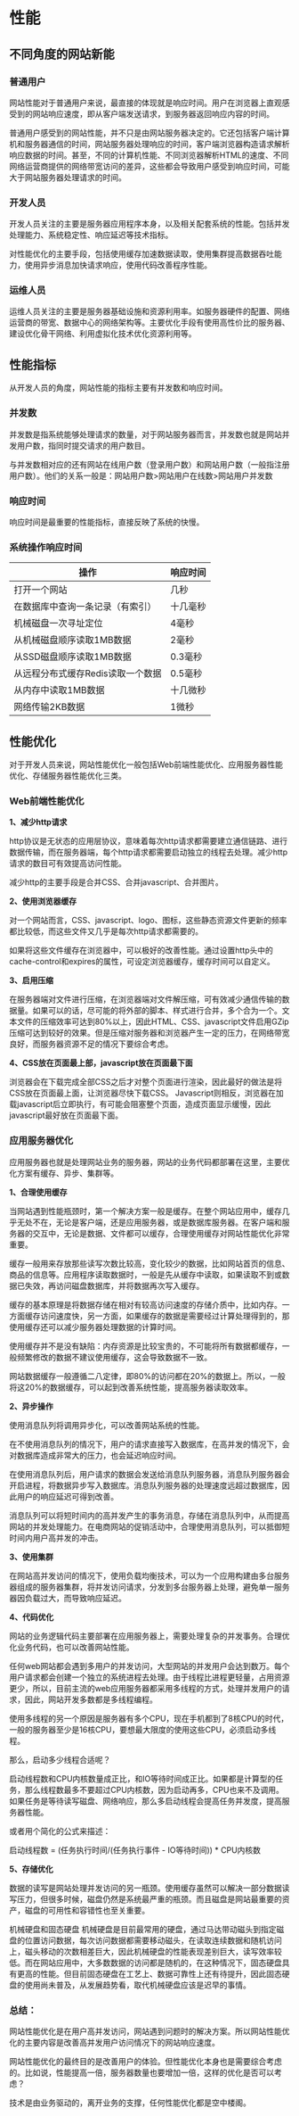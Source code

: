 # 性能

## 不同角度的网站新能

### 普通用户

网站性能对于普通用户来说，最直接的体现就是响应时间。用户在浏览器上直观感受到的网站响应速度，即从客户端发送请求，到服务器返回响应内容的时间。

普通用户感受到的网站性能，并不只是由网站服务器决定的。它还包括客户端计算机和服务器通信的时间，网站服务器处理响应的时间，客户端浏览器构造请求解析响应数据的时间。甚至，不同的计算机性能、不同浏览器解析HTML的速度、不同网络运营商提供的网络带宽访问的差异，这些都会导致用户感受到响应时间，可能大于网站服务器处理请求的时间。

### 开发人员

开发人员关注的主要是服务器应用程序本身，以及相关配套系统的性能。包括并发处理能力、系统稳定性、响应延迟等技术指标。

对性能优化的主要手段，包括使用缓存加速数据读取，使用集群提高数据吞吐能力，使用异步消息加快请求响应，使用代码改善程序性能。

### 运维人员

运维人员关注的主要是服务器基础设施和资源利用率。如服务器硬件的配置、网络运营商的带宽、数据中心的网络架构等。主要优化手段有使用高性价比的服务器、建设优化骨干网络、利用虚拟化技术优化资源利用等。

## 性能指标

从开发人员的角度，网站性能的指标主要有并发数和响应时间。

### 并发数

并发数是指系统能够处理请求的数量，对于网站服务器而言，并发数也就是网站并发用户数，指同时提交请求的用户数目。

与并发数相对应的还有网站在线用户数（登录用户数）和网站用户数（一般指注册用户数）。他们的关系一般是：网站用户数>网站用户在线数>网站用户并发数

### 响应时间

响应时间是最重要的性能指标，直接反映了系统的快慢。

### 系统操作响应时间

| 操作                              | 响应时间 |
| --------------------------------- | -------- |
| 打开一个网站                      | 几秒     |
| 在数据库中查询一条记录（有索引）  | 十几毫秒 |
| 机械磁盘一次寻址定位              | 4毫秒    |
| 从机械磁盘顺序读取1MB数据         | 2毫秒    |
| 从SSD磁盘顺序读取1MB数据          | 0.3毫秒  |
| 从远程分布式缓存Redis读取一个数据 | 0.5毫秒  |
| 从内存中读取1MB数据               | 十几微秒 |
| 网络传输2KB数据                   | 1微秒    |

## 性能优化

对于开发人员来说，网站性能优化一般包括Web前端性能优化、应用服务器性能优化、存储服务器性能优化三类。

### Web前端性能优化

**1、减少http请求** 

http协议是无状态的应用层协议，意味着每次http请求都需要建立通信链路、进行数据传输，而在服务器端，每个http请求都需要启动独立的线程去处理。减少http请求的数目可有效提高访问性能。

减少http的主要手段是合并CSS、合并javascript、合并图片。

**2、使用浏览器缓存** 

对一个网站而言，CSS、javascript、logo、图标，这些静态资源文件更新的频率都比较低，而这些文件又几乎是每次http请求都需要的。

如果将这些文件缓存在浏览器中，可以极好的改善性能。通过设置http头中的cache-control和expires的属性，可设定浏览器缓存，缓存时间可以自定义。

**3、启用压缩** 

在服务器端对文件进行压缩，在浏览器端对文件解压缩，可有效减少通信传输的数据量。如果可以的话，尽可能的将外部的脚本、样式进行合并，多个合为一个。文本文件的压缩效率可达到80%以上，因此HTML、CSS、javascript文件启用GZip压缩可达到较好的效果。但是压缩对服务器和浏览器产生一定的压力，在网络带宽良好，而服务器资源不足的情况下要综合考虑。

**4、CSS放在页面最上部，javascript放在页面最下面** 

浏览器会在下载完成全部CSS之后才对整个页面进行渲染，因此最好的做法是将CSS放在页面最上面，让浏览器尽快下载CSS。 Javascript则相反，浏览器在加载javascript后立即执行，有可能会阻塞整个页面，造成页面显示缓慢，因此javascript最好放在页面最下面。

### 应用服务器优化

应用服务器也就是处理网站业务的服务器，网站的业务代码都部署在这里，主要优化方案有缓存、异步、集群等。

**1、合理使用缓存**

当网站遇到性能瓶颈时，第一个解决方案一般是缓存。在整个网站应用中，缓存几乎无处不在，无论是客户端，还是应用服务器，或是数据库服务器。在客户端和服务器的交互中，无论是数据、文件都可以缓存，合理使用缓存对网站性能优化非常重要。

缓存一般用来存放那些读写次数比较高，变化较少的数据，比如网站首页的信息、商品的信息等。应用程序读取数据时，一般是先从缓存中读取，如果读取不到或数据已失效，再访问磁盘数据库，并将数据再次写入缓存。

缓存的基本原理是将数据存储在相对有较高访问速度的存储介质中，比如内存。一方面缓存访问速度快，另一方面，如果缓存的数据是需要经过计算处理得到的，那使用缓存还可以减少服务器处理数据的计算时间。

使用缓存并不是没有缺陷：内存资源是比较宝贵的，不可能将所有数据都缓存，一般频繁修改的数据不建议使用缓存，这会导致数据不一致。

网站数据缓存一般遵循二八定律，即80%的访问都在20%的数据上。所以，一般将这20%的数据缓存，可以起到改善系统性能，提高服务器读取效率。

**2、异步操作**

使用消息队列将调用异步化，可以改善网站系统的性能。

在不使用消息队列的情况下，用户的请求直接写入数据库，在高并发的情况下，会对数据库造成非常大的压力，也会延迟响应时间。

在使用消息队列后，用户请求的数据会发送给消息队列服务器，消息队列服务器会开启进程，将数据异步写入数据库。消息队列服务器的处理速度远超过数据库，因此用户的响应延迟可得到改善。

消息队列可以将短时间内的高并发产生的事务消息，存储在消息队列中，从而提高网站的并发处理能力。在电商网站的促销活动中，合理使用消息队列，可以抵御短时间内用户高并发的冲击。

**3、使用集群**

在网站高并发访问的情况下，使用负载均衡技术，可以为一个应用构建由多台服务器组成的服务器集群，将并发访问请求，分发到多台服务器上处理，避免单一服务器因负载过大，而导致响应延迟。

**4、代码优化**

网站的业务逻辑代码主要部署在应用服务器上，需要处理复杂的并发事务。合理优化业务代码，也可以改善网站性能。

任何web网站都会遇到多用户的并发访问，大型网站的并发用户会达到数万。每个用户请求都会创建一个独立的系统进程去处理。由于线程比进程更轻量，占用资源更少，所以，目前主流的web应用服务器都采用多线程的方式，处理并发用户的请求，因此，网站开发多数都是多线程编程。

使用多线程的另一个原因是服务器有多个CPU，现在手机都到了8核CPU的时代，一般的服务器至少是16核CPU，要想最大限度的使用这些CPU，必须启动多线程。

那么，启动多少线程合适呢？

启动线程数和CPU内核数量成正比，和IO等待时间成正比。如果都是计算型的任务，那么线程数最多不要超过CPU内核数，因为启动再多，CPU也来不及调用。如果任务是等待读写磁盘、网络响应，那么多启动线程会提高任务并发度，提高服务器性能。

或者用个简化的公式来描述：

启动线程数 = (任务执行时间/(任务执行事件 - IO等待时间)) * CPU内核数

**5、存储优化**

数据的读写是网站处理并发访问的另一瓶颈。使用缓存虽然可以解决一部分数据读写压力，但很多时候，磁盘仍然是系统最严重的瓶颈。而且磁盘是网站最重要的资产，磁盘的可用性和容错性也至关重要。

机械硬盘和固态硬盘 机械硬盘是目前最常用的硬盘，通过马达带动磁头到指定磁盘的位置访问数据，每次访问数据都需要移动磁头，在读取连续数据和随机访问上，磁头移动的次数相差巨大，因此机械硬盘的性能表现差别巨大，读写效率较低。而在网站应用中，大多数数据的访问都是随机的，在这种情况下，固态硬盘具有更高的性能。但目前固态硬盘在工艺上、数据可靠性上还有待提升，因此固态硬盘的使用尚未普及，从发展趋势看，取代机械硬盘应该是迟早的事情。

### 总结：

网站性能优化是在用户高并发访问，网站遇到问题时的解决方案。所以网站性能优化的主要内容是改善高并发用户访问情况下的网站响应速度。

网站性能优化的最终目的是改善用户的体验。但性能优化本身也是需要综合考虑的。比如说，性能提高一倍，服务器数量也要增加一倍，这样的优化是否可以考虑？

技术是由业务驱动的，离开业务的支撑，任何性能优化都是空中楼阁。